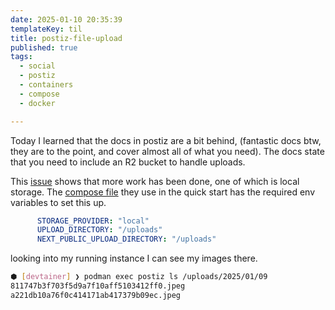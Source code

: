 ```yaml
---
date: 2025-01-10 20:35:39
templateKey: til
title: postiz-file-upload
published: true
tags:
  - social
  - postiz
  - containers
  - compose
  - docker

---
```


Today I learned that the docs in postiz are a bit behind, (fantastic docs btw,
they are to the point, and cover almost all of what you need).  The docs state
that you need to include an R2 bucket to handle uploads.

This [issue](https://github.com/gitroomhq/postiz-app/issues/322) shows that
more work has been done, one of which is local storage.  The [compose
file](https://docs.postiz.com/installation/docker-compose) they use in the
quick start has the required env variables to set this up.

```yaml
      STORAGE_PROVIDER: "local"
      UPLOAD_DIRECTORY: "/uploads"
      NEXT_PUBLIC_UPLOAD_DIRECTORY: "/uploads"
```

looking into my running instance I can see my images there.

``` bash
⬢ [devtainer] ❯ podman exec postiz ls /uploads/2025/01/09
811747b3f703f5d9a7f10aff5103412ff0.jpeg
a221db10a76f0c414171ab417379b09ec.jpeg
```
